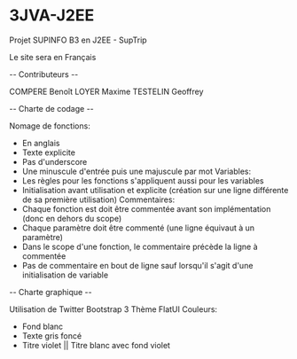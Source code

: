 # 3JVA-J2EE
Projet SUPINFO B3 en J2EE - SupTrip

Le site sera en Français

-- Contributeurs --

COMPERE Benoît
LOYER Maxime
TESTELIN Geoffrey

-- Charte de codage --

Nomage de fonctions:
  - En anglais
  - Texte explicite
  - Pas d'underscore
  - Une minuscule d'entrée puis une majuscule par mot
Variables:
  - Les règles pour les fonctions s'appliquent aussi pour les variables
  - Initialisation avant utilisation et explicite (création sur une ligne différente de sa première utilisation)
Commentaires:
  - Chaque fonction est doit être commentée avant son implémentation (donc en dehors du scope)
  - Chaque paramètre doit être commenté (une ligne équivaut à un paramètre)
  - Dans le scope d'une fonction, le commentaire précède la ligne à commentée
  - Pas de commentaire en bout de ligne sauf lorsqu'il s'agit d'une initialisation de variable

-- Charte graphique --

Utilisation de Twitter Bootstrap 3
Thème FlatUI
Couleurs:
  - Fond blanc
  - Texte gris foncé
  - Titre violet || Titre blanc avec fond violet
